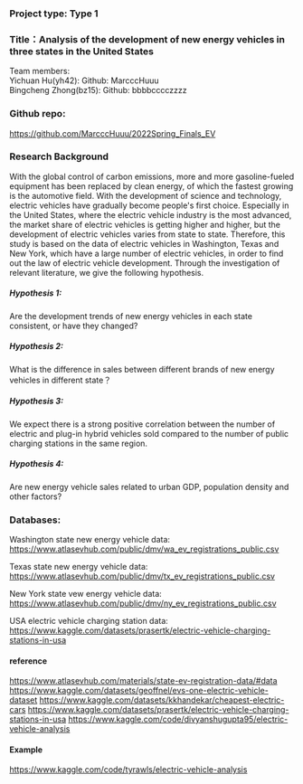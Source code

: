 ### Project type: Type 1
### Title：Analysis of the development of new energy vehicles in three states in the United States
Team members:  
Yichuan Hu(yh42):  Github: MarcccHuuu  
Bingcheng Zhong(bz15): Github: bbbbcccczzzz
 
### Github repo:
https://github.com/MarcccHuuu/2022Spring_Finals_EV

### Research Background
With the global control of carbon emissions, more and more gasoline-fueled equipment has been replaced by clean energy, 
of which the fastest growing is the automotive field. With the development of science and technology, electric vehicles 
have gradually become people's first choice. Especially in the United States, where the electric vehicle industry is 
the most advanced, the market share of electric vehicles is getting higher and higher, but the development of electric 
vehicles varies from state to state. Therefore, this study is based on the data of electric vehicles in Washington, 
Texas and New York, which have a large number of electric vehicles, in order to find out the law of electric vehicle 
development. Through the investigation of relevant literature, we give the following hypothesis.


##### Hypothesis 1:  
Are the development trends of new energy vehicles in each state consistent, or have they changed?
##### Hypothesis 2:
What is the difference in sales between different brands of new energy vehicles in different state？
##### Hypothesis 3:
We expect there is a strong positive correlation between the number of electric and plug-in hybrid vehicles sold 
compared to the number of public charging stations in the same region.
##### Hypothesis 4:
Are new energy vehicle sales related to urban GDP, population density and other factors?

### Databases:
Washington state new energy vehicle data:
https://www.atlasevhub.com/public/dmv/wa_ev_registrations_public.csv

Texas state new energy vehicle data:
https://www.atlasevhub.com/public/dmv/tx_ev_registrations_public.csv

New York state vew energy vehicle data:
https://www.atlasevhub.com/public/dmv/ny_ev_registrations_public.csv

USA electric vehicle charging station data:
https://www.kaggle.com/datasets/prasertk/electric-vehicle-charging-stations-in-usa

#### reference
https://www.atlasevhub.com/materials/state-ev-registration-data/#data
https://www.kaggle.com/datasets/geoffnel/evs-one-electric-vehicle-dataset
https://www.kaggle.com/datasets/kkhandekar/cheapest-electric-cars
https://www.kaggle.com/datasets/prasertk/electric-vehicle-charging-stations-in-usa
https://www.kaggle.com/code/divyanshugupta95/electric-vehicle-analysis

#### Example
https://www.kaggle.com/code/tyrawls/electric-vehicle-analysis